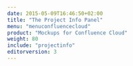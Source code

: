 ```yaml
---
date: 2015-05-09T16:46:50+02:00
title: "The Project Info Panel"
menu: "menuconfluencecloud"
product: "Mockups for Confluence Cloud"
weight: 80
include: "projectinfo"
editorversion: 3
---
```

